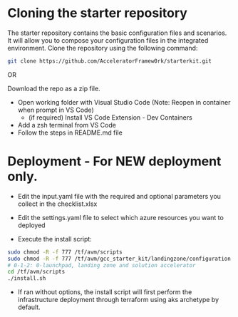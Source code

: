 
# Cloning the starter repository

The starter repository contains the basic configuration files and scenarios. It will allow you to compose your configuration files in the integrated environment.
Clone the repository using the following command:

```bash
git clone https://github.com/AcceleratorFramew0rk/starterkit.git
```
OR

Download the repo as a zip file.

* Open working folder with Visual Studio Code (Note: Reopen in container when prompt in VS Code)
  * (if required) Install VS Code Extension - Dev Containers
* Add a zsh terminal from VS Code
* Follow the steps in README.md file
  
# Deployment - For NEW deployment only.

- Edit the input.yaml file with the required and optional parameters you collect in the checklist.xlsx 
- Edit the settings.yaml file to select which azure resources you want to deployed 

- Execute the install script:
```bash
sudo chmod -R -f 777 /tf/avm/scripts
sudo chmod -R -f 777 /tf/avm/gcc_starter_kit/landingzone/configuration
# 0-1-2: 0-launchpad, landing zone and solution accelerator
cd /tf/avm/scripts
./install.sh
```

  - If ran without options, the install script will first perform the infrastructure deployment through terraform using aks archetype by default.



